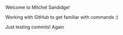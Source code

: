 Welcome to Mitchel Sandidge!

Working with GitHub to get familiar with commands :)

Just testing commits! Again
